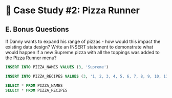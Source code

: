 # 🍕 Case Study #2: Pizza Runner

## E. Bonus Questions

If Danny wants to expand his range of pizzas - how would this impact the existing data design? Write an INSERT statement to demonstrate what would happen if a new Supreme pizza with all the toppings was added to the Pizza Runner menu?

```sql
INSERT INTO PIZZA_NAMES VALUES (3, 'Supreme')

INSERT INTO PIZZA_RECIPES VALUES (3, '1, 2, 3, 4, 5, 6, 7, 8, 9, 10, 11, 12')

SELECT * FROM PIZZA_NAMES
SELECT * FROM PIZZA_RECIPES
```
